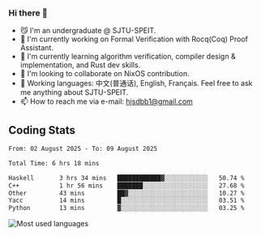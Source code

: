 ### Hi there 👋

<!--
**definfo/definfo** is a ✨ _special_ ✨ repository because its `README.md` (this file) appears on your GitHub profile.

Here are some ideas to get you started:

- 🔭 I’m currently working on ...
- 🌱 I’m currently learning ...
- 👯 I’m looking to collaborate on ...
- 🤔 I’m looking for help with ...
- 💬 Ask me about ...
- 📫 How to reach me: ...
- 😄 Pronouns: ...
- ⚡ Fun fact: ...
-->

- 😼 I'm an undergraduate @ SJTU-SPEIT.
- 🔭 I'm currently working on Formal Verification with Rocq(Coq) Proof Assistant.
- 🌱 I'm currently learning algorithm verification, compiler design & implementation, and Rust dev skills.
- 👯 I'm looking to collaborate on NixOS contribution.
- 💬 Working languages: 中文(普通话), English, Français. Feel free to ask me anything about SJTU-SPEIT.
- 📫 How to reach me via e-mail: hjsdbb1@gmail.com

## Coding Stats

<!--START_SECTION:waka-->

```txt
From: 02 August 2025 - To: 09 August 2025

Total Time: 6 hrs 18 mins

Haskell       3 hrs 34 mins   ████████████▓░░░░░░░░░░░░   50.74 %
C++           1 hr 56 mins    ███████░░░░░░░░░░░░░░░░░░   27.68 %
Other         43 mins         ██▓░░░░░░░░░░░░░░░░░░░░░░   10.27 %
Yacc          14 mins         █░░░░░░░░░░░░░░░░░░░░░░░░   03.51 %
Python        13 mins         ▓░░░░░░░░░░░░░░░░░░░░░░░░   03.25 %
```

<!--END_SECTION:waka-->

![Most used languages](https://github-readme-stats.vercel.app/api/top-langs/?username=definfo&layout=donut&theme=dracula&exclude_repo=xv6-labs-2023)
